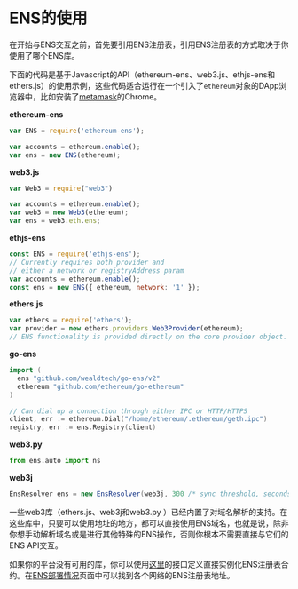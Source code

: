 # ENS的使用

在开始与ENS交互之前，首先要引用ENS注册表，引用ENS注册表的方式取决于你使用了哪个ENS库。

下面的代码是基于Javascript的API（ethereum-ens、web3.js、ethjs-ens和ethers.js）的使用示例，这些代码适合运行在一个引入了`ethereum`对象的DApp浏览器中，比如安装了[metamask](https://metamask.github.io/metamask-docs/Main_Concepts/Getting_Started)的Chrome。


**ethereum-ens**

```javascript
var ENS = require('ethereum-ens');

var accounts = ethereum.enable();
var ens = new ENS(ethereum);
```

**web3.js**

```javascript
var Web3 = require("web3")

var accounts = ethereum.enable();
var web3 = new Web3(ethereum);
var ens = web3.eth.ens;
```

**ethjs-ens**
```javascript
const ENS = require('ethjs-ens');
// Currently requires both provider and
// either a network or registryAddress param
var accounts = ethereum.enable();
const ens = new ENS({ ethereum, network: '1' });
```

**ethers.js**
```javascript
var ethers = require('ethers');
var provider = new ethers.providers.Web3Provider(ethereum);
// ENS functionality is provided directly on the core provider object.
```

**go-ens**

```go
import (
  ens "github.com/wealdtech/go-ens/v2"
  ethereum "github.com/ethereum/go-ethereum"
)

// Can dial up a connection through either IPC or HTTP/HTTPS
client, err := ethereum.Dial("/home/ethereum/.ethereum/geth.ipc")
registry, err := ens.Registry(client)
```

**web3.py**
```python
from ens.auto import ns
```

**web3j**
```java
EnsResolver ens = new EnsResolver(web3j, 300 /* sync threshold, seconds */);
```

一些web3库（ethers.js、web3j和web3.py ）已经内置了对域名解析的支持。在这些库中，只要可以使用地址的地方，都可以直接使用ENS域名，也就是说，除非你想手动解析域名或是进行其他特殊的ENS操作，否则你根本不需要直接与它们的ENS API交互。

如果你的平台没有可用的库，你可以使用[这里](https://github.com/ensdomains/ens/blob/master/contracts/ENS.sol)的接口定义直接实例化ENS注册表合约。在[ENS部署情况](../ens-deployments.md)页面中可以找到各个网络的ENS注册表地址。


